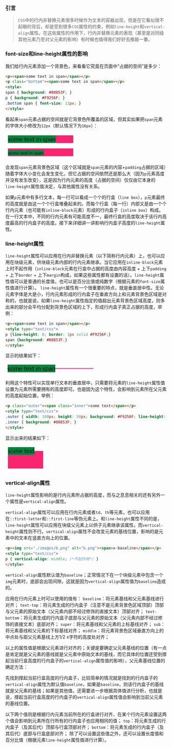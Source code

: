 ### 引言

> `CSS`中的行内非替换元素很多时候作为文本的容器出现，但是在它看似很不起眼的背后，却是受到很多`CSS`属性的约束，例如`line-height`和`vertical-align`属性。在这些属性的作用下，行内非替换元素的表现（甚至是对同级其他元素乃至对父元素的影响）有时候也值得我们好好去推敲一番。

### font-size和line-height属性的影响

我们给行内元素添加一个背景色，来看看它究竟在页面中“占据的空间”是多少：
```html
<p><span>some text in span</span></p>
<p class="bottom"><span>some text in span</span></p>
<style>
span { background: #00853F; }
p { background: #F9256F; }
.bottom span { font-size: 12px; }
</style>
```

看起来`span`元素占据的空间就是它背景色所覆盖的区域，但其实如果把`span`元素的字体大小修改为`12px`（默认情况下为`16px`）：

![](../static/effect-of-fontsize.png)

会发现`span`元素背景色区域（这个区域就是`span`元素的内容+`padding`占据的区域）随着字体大小变化会发生变化，但它占据的空间依然还是那么大（因为`p`元素高度并没有发生改变），这是因为行内元素的高度（占据的空间）仅仅由它本身的`line-height`属性值决定，与其他属性没有关系。

如果`p`元素中有多行文本，每一行可以看成一个个的行盒（`line box`），`p`元素最终的高度就是由这一个个行盒堆叠起来的。而每个行盒（每一行）内部又是由一个个行内元素（也可能有`inline-block`元素）形成的行内盒子（`inline box`）构成。在一行文本中，不同的行内元素有可能高度不一，最终行盒的高度取决于该行内高度最高的行内盒子的高度。接下来详细讲一讲影响行内盒子高度的`line-height`属性。

### line-height属性
`line-height`属性可以应用在行内非替换元素（以下简称行内元素）上，也可以应用在块级元素，供块级元素内部的行内元素继承。当它应用在`inline-block`元素上时不起作用（`inline-block`元素在行盒中占据的高度由内容高度 + 上下`padding` + 上下`border` + 上下`margin`构成，如果这些属性都有设置的话）。`line-height`属性值可以是普通的长度值，也可以是百分比值或纯数字（根据元素的`font-size`属性值进行计算）。
`line-height`属性有一个很重要的特点，就是垂直居中性。无论元素字体是大是小，行内元素形成的行内盒子在垂直方向上和元素背景色区域是对称的，也就是说，如果`line-height`属性指定的值超出元素背景色区域高度，则多出来的部分会平均分配到背景色区域的上下，形成行内盒子真正占据的高度，举例：

```html
<p><span>some text in span</span></p>
<style type="text/css">
p {line-height: 0; border: 1px solid #F9256F;}
span {background: #00853F;}
</style>
```

显示的结果如下：

![](../static/feature-of-line-height.png)

利用这个特性可以实现单行文本的垂直居中，只需要将元素的`line-height`属性值设置为元素所需要拥有的高度即可。也是因为这个特性，会影响到元素所在父元素的高度起始位置，举例：

```html
<p class="outer"><span class="inner">some text</span></p>
<style type="text/css">
.outer { width: 100px; height: 50px; background: #F9256F; line-height: 0; }
.inner { background: #00853F; }
</style>
```

显示出来的结果如下：

![](../static/effect-on-parent-element-of-lineheight.png)

### vertical-align属性
`line-height`属性影响的是行内元素所占据的高度，而与之息息相关的还有另外一个属性是`vertical-align`属性。

`vertical-align`属性可以应用在行内元素或者`td`、`th`等元素，也可以应用在`::first-letter`和`::first-line`等伪元素上。和`line-height`属性不同的是，`line-height`属性可以应用在块级父元素上以供子元素继承该属性，而`vertical-height`属性则不行。`vertical-align`属性不会改变元素的基线位置，影响的是元素中的文本在竖直方向上的位置。

```html
<p><img src="./images/b.png" alt="b.png"><span>x-baseline</span></p>
<style type="text/css">
p { vertical-align: middle; /*不起作用*/ }
</style>
```

`vertical-align`属性默认值为`baseline`；正常情况下在一个块级元素中包含一个`img`元素时，底部会出现间隙，这就是因为`vertical-align`属性值为`baseline`造成的。

应用在行内元素上时可以使用的值有：
`baseline`：将元素基线和父元素基线进行对齐；
`text-top`：将元素生成的行内盒子（注意不是元素背景色区域顶部）顶部与父元素的原始文本（父元素内部不经过修饰的直接文本）顶部对齐；
`text-bottom`：将元素生成的行内盒子底部与父元素的原始文本（父元素内部不经过修饰的直接文本）底部对齐；
`super`：将元素基线和父元素的上标基线对齐；
`sub`：将元素基线和父元素的下标基线对齐；
`middle`：将元素背景色区域垂直方向上的中点处与距父元素基线上方1/2 x字符的高度处对齐；

以上的属性值是根据父元素进行对齐的；关键是要确定父元素基线的位置（有一点是肯定就是父元素的基线就是父元素中原始文本的基线，而它具体的位置还受到撑起当前行盒高度的行内盒子的`vertical-align`属性值的影响），父元素基线位置的确定方法：

先找到撑起当前行盒高度的行内盒子，比较简单的情况就是找到的行内盒子的`vertical-align`属性为默认值`baseline`，如果是`baseline`，则该行内盒子的基线就是父元素的基线；如果是其他值，还需要进一步根据具体值进行分析，也就是说，撑起当前行盒高度的行内盒子的`vertical-align`属性值会影响到当前父元素的基线位置。

以下两个值则是根据行内元素当前所在的行盒进行对齐，在某个行内元素设置这两个值会影响到元素所在行所有的行内盒子也应用相同的值；
`top`：将元素生成的行内盒子（及其后代）顶部与行盒顶部对齐；
`bottom`：将元素生成的行内盒子（及其后代）底部与行盒底部对齐；
除了可以设置这些值之外，还可以设置长度值和百分比值（根据元素`line-height`属性值进行计算）。